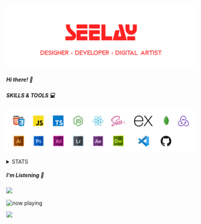 [![banner](./images/seelay.svg)](https://seelay.in)

##### Hi there! 👋

##### SKILLS & TOOLS 💻

[![banner](./images/skills&tools.svg)](https://seelay.in)

<details>
  <summary>STATS</summary>

---

![Aman Seelay's GitHub Stats](https://github-readme-stats.vercel.app/api?username=imseelay&count_private=true&show_icons=true&theme=nord)

##### Weekly development breakdown 📊

<!--START_SECTION:waka-->

```text
Week: 10 January, 2021 - 17 January, 2021

Other        14 hrs 44 mins  ███████████████████████▒░   92.88 %
Markdown     27 mins         ▓░░░░░░░░░░░░░░░░░░░░░░░░   02.89 %
JavaScript   16 mins         ▒░░░░░░░░░░░░░░░░░░░░░░░░   01.69 %
JSON         10 mins         ▒░░░░░░░░░░░░░░░░░░░░░░░░   01.07 %
TypeScript   4 mins          ░░░░░░░░░░░░░░░░░░░░░░░░░   00.43 %
```

<!--END_SECTION:waka-->

---

 </details>

##### I'm Listening 🎵

<object data="https://now-play.vercel.app/api/generate?uid=7a17a86e-d6b7-43b5-8d9c-1d6dae42a779" >

  <img src="https://now-play.vercel.app/api/generate?uid=7a17a86e-d6b7-43b5-8d9c-1d6dae42a779" />

</object>

![now playing](https://now-play.vercel.app/api/generate?uid=7a17a86e-d6b7-43b5-8d9c-1d6dae42a779)

<img src="https://now-play.vercel.app/api/generate?uid=7a17a86e-d6b7-43b5-8d9c-1d6dae42a779" />
